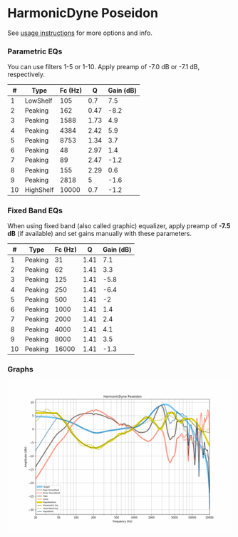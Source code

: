 # HarmonicDyne Poseidon
See [usage instructions](https://github.com/jaakkopasanen/AutoEq#usage) for more options and info.

### Parametric EQs
You can use filters 1-5 or 1-10. Apply preamp of -7.0 dB or -7.1 dB, respectively.

|   # | Type      |   Fc (Hz) |    Q |   Gain (dB) |
|-----|-----------|-----------|------|-------------|
|   1 | LowShelf  |       105 | 0.7  |         7.5 |
|   2 | Peaking   |       162 | 0.47 |        -8.2 |
|   3 | Peaking   |      1588 | 1.73 |         4.9 |
|   4 | Peaking   |      4384 | 2.42 |         5.9 |
|   5 | Peaking   |      8753 | 1.34 |         3.7 |
|   6 | Peaking   |        48 | 2.97 |         1.4 |
|   7 | Peaking   |        89 | 2.47 |        -1.2 |
|   8 | Peaking   |       155 | 2.29 |         0.6 |
|   9 | Peaking   |      2818 | 5    |        -1.6 |
|  10 | HighShelf |     10000 | 0.7  |        -1.2 |

### Fixed Band EQs
When using fixed band (also called graphic) equalizer, apply preamp of **-7.5 dB** (if available) and set gains manually with these parameters.

|   # | Type    |   Fc (Hz) |    Q |   Gain (dB) |
|-----|---------|-----------|------|-------------|
|   1 | Peaking |        31 | 1.41 |         7.1 |
|   2 | Peaking |        62 | 1.41 |         3.3 |
|   3 | Peaking |       125 | 1.41 |        -5.8 |
|   4 | Peaking |       250 | 1.41 |        -6.4 |
|   5 | Peaking |       500 | 1.41 |        -2   |
|   6 | Peaking |      1000 | 1.41 |         1.4 |
|   7 | Peaking |      2000 | 1.41 |         2.4 |
|   8 | Peaking |      4000 | 1.41 |         4.1 |
|   9 | Peaking |      8000 | 1.41 |         3.5 |
|  10 | Peaking |     16000 | 1.41 |        -1.3 |

### Graphs
![](./HarmonicDyne%20Poseidon.png)
